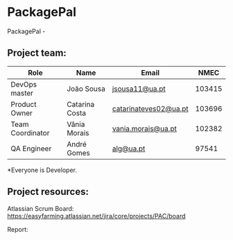 # PackagePal

PackagePal - 


## Project team:

| Role 	        |Name 	          |Email 	                  |NMEC   |
|---------------|-----------------|-------------------------|-------|
| DevOps master        |João Sousa 	    |jsousa11@ua.pt 	        |103415 |
| Product Owner     |Catarina Costa	|catarinateves02@ua.pt |103696  |
| Team Coordinator  |Vânia Morais     |vania.morais@ua.pt       |102382 |
| QA Engineer     |André Gomes	|alg@ua.pt |97541  |

*Everyone is Developer.

## Project resources:

Atlassian Scrum Board: https://easyfarming.atlassian.net/jira/core/projects/PAC/board

Report: 

